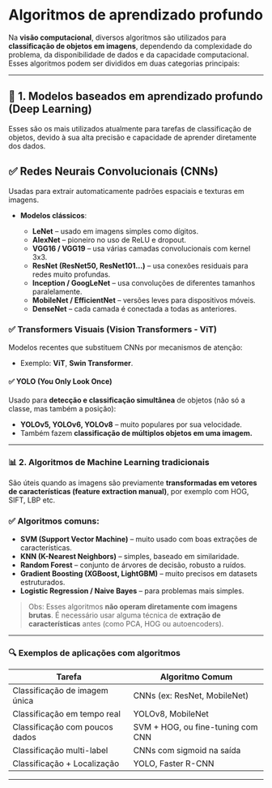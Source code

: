 # Algoritmos de aprendizado profundo

Na **visão computacional**, diversos algoritmos são utilizados para **classificação de objetos em imagens**, dependendo da complexidade do problema, da disponibilidade de dados e da capacidade computacional. Esses algoritmos podem ser divididos em duas categorias principais:

---

## 🧠 **1. Modelos baseados em aprendizado profundo (Deep Learning)**

Esses são os mais utilizados atualmente para tarefas de classificação de objetos, devido à sua alta precisão e capacidade de aprender diretamente dos dados.

## ✅ **Redes Neurais Convolucionais (CNNs)**

Usadas para extrair automaticamente padrões espaciais e texturas em imagens.

* **Modelos clássicos**:

  * **LeNet** – usado em imagens simples como dígitos.
  * **AlexNet** – pioneiro no uso de ReLU e dropout.
  * **VGG16 / VGG19** – usa várias camadas convolucionais com kernel 3x3.
  * **ResNet (ResNet50, ResNet101...)** – usa conexões residuais para redes muito profundas.
  * **Inception / GoogLeNet** – usa convoluções de diferentes tamanhos paralelamente.
  * **MobileNet / EfficientNet** – versões leves para dispositivos móveis.
  * **DenseNet** – cada camada é conectada a todas as anteriores.

### ✅ **Transformers Visuais (Vision Transformers - ViT)**

Modelos recentes que substituem CNNs por mecanismos de atenção:

* Exemplo: **ViT**, **Swin Transformer**.

#### ✅ **YOLO (You Only Look Once)**

Usado para **detecção e classificação simultânea** de objetos (não só a classe, mas também a posição):

* **YOLOv5, YOLOv6, YOLOv8** – muito populares por sua velocidade.
* Também fazem **classificação de múltiplos objetos em uma imagem.**

---

### 📊 **2. Algoritmos de Machine Learning tradicionais**

São úteis quando as imagens são previamente **transformadas em vetores de características (feature extraction manual)**, por exemplo com HOG, SIFT, LBP etc.

### ✅ **Algoritmos comuns**:

* **SVM (Support Vector Machine)** – muito usado com boas extrações de características.
* **KNN (K-Nearest Neighbors)** – simples, baseado em similaridade.
* **Random Forest** – conjunto de árvores de decisão, robusto a ruídos.
* **Gradient Boosting (XGBoost, LightGBM)** – muito precisos em datasets estruturados.
* **Logistic Regression / Naive Bayes** – para problemas mais simples.

> Obs: Esses algoritmos **não operam diretamente com imagens brutas**. É necessário usar alguma técnica de **extração de características** antes (como PCA, HOG ou autoencoders).

---

### 🔍 Exemplos de aplicações com algoritmos

| Tarefa                         | Algoritmo Comum                   |
| ------------------------------ | --------------------------------- |
| Classificação de imagem única  | CNNs (ex: ResNet, MobileNet)      |
| Classificação em tempo real    | YOLOv8, MobileNet                 |
| Classificação com poucos dados | SVM + HOG, ou fine-tuning com CNN |
| Classificação multi-label      | CNNs com sigmoid na saída         |
| Classificação + Localização    | YOLO, Faster R-CNN                |

---